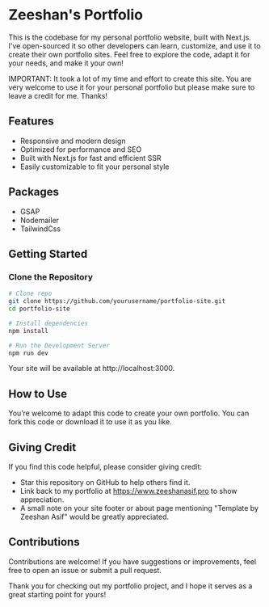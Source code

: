 # Zeeshan's Portfolio

This is the codebase for my personal portfolio website, built with Next.js. I've open-sourced it so other developers can learn, customize, and use it to create their own portfolio sites. Feel free to explore the code, adapt it for your needs, and make it your own!

IMPORTANT: It took a lot of my time and effort to create this site. You are very welcome to use it for your personal portfolio but please make sure to leave a credit for me. Thanks!

## Features

- Responsive and modern design
- Optimized for performance and SEO
- Built with Next.js for fast and efficient SSR
- Easily customizable to fit your personal style

## Packages

- GSAP
- Nodemailer
- TailwindCss

## Getting Started

### Clone the Repository

```bash
# Clone repo
git clone https://github.com/yourusername/portfolio-site.git
cd portfolio-site

# Install dependencies
npm install

# Run the Development Server
npm run dev
```

Your site will be available at http://localhost:3000.

## How to Use

You’re welcome to adapt this code to create your own portfolio. You can fork this code or download it to use it as you like.

## Giving Credit

If you find this code helpful, please consider giving credit:

- Star this repository on GitHub to help others find it.
- Link back to my portfolio at https://www.zeeshanasif.pro to show appreciation.
- A small note on your site footer or about page mentioning "Template by Zeeshan Asif" would be greatly appreciated.

## Contributions

Contributions are welcome! If you have suggestions or improvements, feel free to open an issue or submit a pull request.

Thank you for checking out my portfolio project, and I hope it serves as a great starting point for yours!

